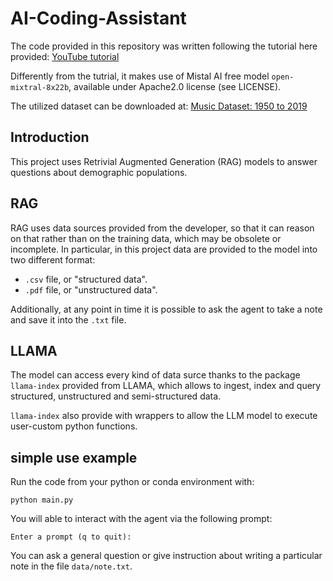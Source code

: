 # AI-Coding-Assistant

The code provided in this repository was written following the tutorial here provided: [YouTube tutorial](https://www.youtube.com/watch?v=ul0QsodYct4&t=148s)

Differently from the tutrial, it makes use of Mistal AI free model `open-mixtral-8x22b`, available under Apache2.0 license (see LICENSE).

The utilized dataset can be downloaded at: [Music Dataset: 1950 to 2019](https://www.kaggle.com/datasets/saurabhshahane/music-dataset-1950-to-2019) 

## Introduction

This project uses Retrivial Augmented Generation (RAG) models to answer questions about demographic populations.

## RAG 

RAG uses data sources provided from the developer, so that it can reason on that rather than on the training data, which may be obsolete or incomplete. In particular, in this project data are provided to the model into two different format:

- `.csv` file, or "structured data".
- `.pdf` file, or "unstructured data".

Additionally, at any point in time it is possible to ask the agent to take a note and save it into the `.txt` file.

## LLAMA

The model can access every kind of data surce thanks to the package `llama-index` provided from LLAMA, which allows to ingest, index and query structured, unstructured and semi-structured data.

`llama-index` also provide with wrappers to allow the LLM model to execute user-custom python functions.

## simple use example

Run the code from your python or conda environment with:

`python main.py`

You will able to interact with the agent via the following prompt:

`Enter a prompt (q to quit):`

You can ask a general question or give instruction about writing a particular note in the file `data/note.txt`. 


